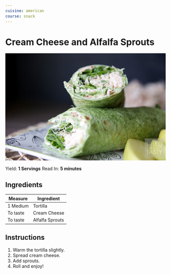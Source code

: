 ```yaml
---
cuisine: american
course: snack
---
```


# Cream Cheese and Alfalfa Sprouts

![Photo](cream-cheese-and-alfalfa-sprouts.jpg)

Yield: **1 Servings**
Read In: **5 minutes**

## Ingredients

Measure|Ingredient
---|---
1 Medium|Tortilla
To taste|Cream Cheese
To taste|Alfalfa Sprouts

## Instructions

1. Warm the tortilla slightly.
2. Spread cream cheese.
3. Add sprouts.
4. Roll and enjoy!